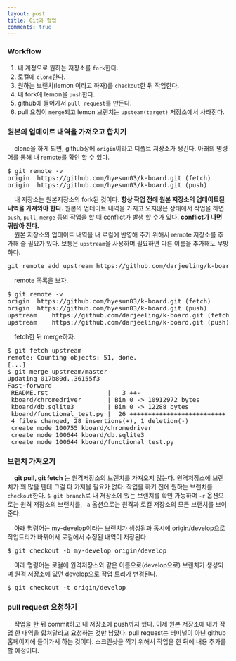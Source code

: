 ```yaml
---
layout: post
title: Git과 협업
comments: true
---
```


### **Workflow**

1. 내 계정으로 원하는 저장소를 `fork`한다.
2. 로컬에 `clone`한다.
3. 원하는 브랜치(lemon 이라고 하자)를 `checkout`한 뒤 작업한다.
4. 내 fork에 lemon을 `push`한다.
5. github에 들어가서 `pull request`를 만든다.
6. pull 요청이 `merge`되고 lemon 브랜치는 `upsteam(target)` 저장소에서 사라진다.

### **원본의 업데이트 내역을 가져오고 합치기**
&nbsp;&nbsp;&nbsp; clone을 하게 되면, github상에 `origin`이라고 디폴트 저장소가 생긴다. 아래의 명령어를 통해 내 remote를 확인 할 수 있다.
<pre>$ git remote -v
origin	https://github.com/hyesun03/k-board.git (fetch)
origin	https://github.com/hyesun03/k-board.git (push)</pre>
&nbsp;&nbsp;&nbsp; 내 저장소는 원본저장소의 fork된 것이다. **항상 작업 전에 원본 저장소의 업데이트된 내역을 가져와야 한다.** 원본의 업데이트 내역을 가지고 오지않은 상태에서 작업을 하면 `push`, `pull`, `merge` 등의 작업을 할 때 conflict가 발생 할 수가 있다. **conflict가 나면 귀찮아 진다.**       
&nbsp;&nbsp;&nbsp; 원본 저장소의 업데이트 내역을 내 로컬에 반영해 주기 위해서 remote 저장소를 추가해 줄 필요가 있다. 보통은 `upstream`을 사용하며 필요하면 다른 이름을 추가해도 무방하다.
<pre>git remote add upstream https://github.com/darjeeling/k-board.git</pre>
&nbsp;&nbsp;&nbsp; remote 목록을 보자.
<pre>$ git remote -v
origin	https://github.com/hyesun03/k-board.git (fetch)
origin	https://github.com/hyesun03/k-board.git (push)
upstream	https://github.com/darjeeling/k-board.git (fetch)
upstream	https://github.com/darjeeling/k-board.git (push)</pre>
&nbsp;&nbsp;&nbsp; fetch한 뒤 merge하자.
<pre>$ git fetch upstream
remote: Counting objects: 51, done.
[...]
$ git merge upstream/master
Updating 017b80d..36155f3
Fast-forward
 README.rst                |   3 ++-
 kboard/chromedriver       | Bin 0 -> 10912972 bytes
 kboard/db.sqlite3         | Bin 0 -> 12288 bytes
 kboard/functional_test.py |  26 ++++++++++++++++++++++++++
 4 files changed, 28 insertions(+), 1 deletion(-)
 create mode 100755 kboard/chromedriver
 create mode 100644 kboard/db.sqlite3
 create mode 100644 kboard/functional_test.py
</pre>

### **브랜치 가져오기**
&nbsp;&nbsp;&nbsp; **git pull, git fetch** 는 원격저장소의 브랜치를 가져오지 않는다. 원격저장소에 브랜치가 꽤 많을 텐데 그걸 다 가져올 필요가 없다. 작업을 하기 전에 원하는 브랜치를 `checkout`한다. `$ git branch`로 내 저장소에 있는 브랜치를 확인 가능하며 `-r` 옵션으로는 원격 저장소의 브랜치를, `-a` 옵션으로는 원격과 로컬 저장소의 모든 브랜치를 보여준다.    

&nbsp;&nbsp;&nbsp; 아래 명령어는 my-develop이라는 브랜치가 생성됨과 동시에 origin/develop으로 작업트리가 바뀌어서 로컬에서 수정된 내역이 저장된다.
<pre>$ git checkout -b my-develop origin/develop
</pre>
&nbsp;&nbsp;&nbsp; 아래 명령어는 로컬에 원격저장소와 같은 이름으로(develop으로) 브랜치가 생성되며 원격 저장소에 있던 develop으로 작업 트리가 변경된다.
<pre>$ git checkout -t origin/develop
</pre>

### **pull request 요청하기**
&nbsp;&nbsp;&nbsp; 작업을 한 뒤 commit하고 내 저장소에 push까지 했다. 이제 원본 저장소에 내가 작업 한 내역을 합쳐달라고 요청하는 것만 남았다. pull request는 터미널이 아닌 github 홈페이지에 들어가서 하는 것이다. 스크린샷을 찍기 위해서 작업을 한 뒤에 내용 추가를 할 예정이다.
